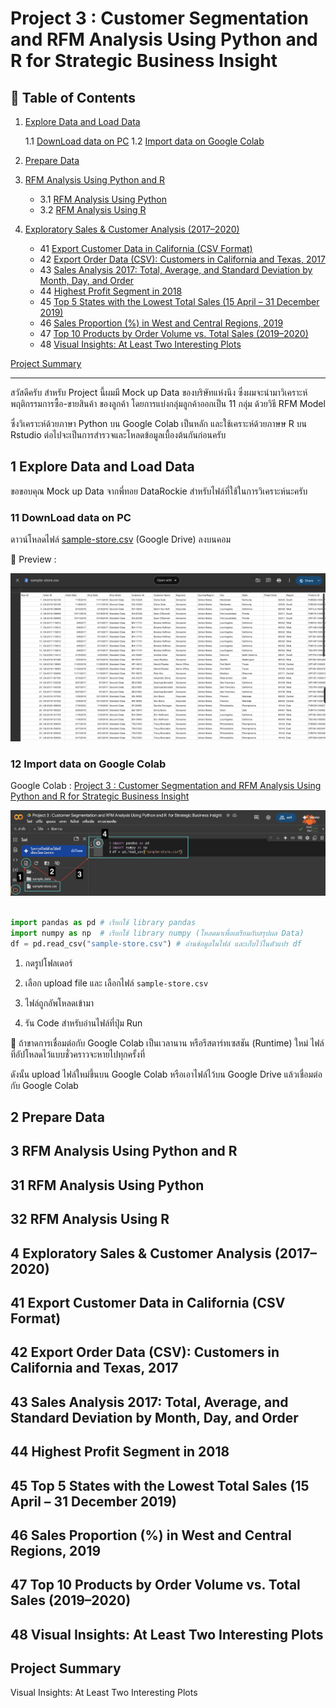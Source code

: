 # Project 3 : Customer Segmentation and RFM Analysis Using Python and R for Strategic Business Insight

## 📌 Table of Contents
1. [Explore Data and Load Data](#1-explore-data-and-load-data)

   1.1 [DownLoad data on PC](#11-download-data-on-pc)
   1.2 [Import data on Google Colab](#12-import-data-on-google-colab)

2. [Prepare Data](#2-prepare-data)
3. [RFM Analysis Using Python and R](#3-rfm-analysis-using-python-and-r)

     - 3.1 [RFM Analysis Using Python](#31-rfm-analysis-using-python)
     - 3.2 [RFM Analysis Using R](#32-rfm-analysis-using-r)

4. [Exploratory Sales & Customer Analysis (2017–2020)](#4-exploratory-sales--customer-analysis-20172020)

     - 41 [Export Customer Data in California (CSV Format)](#41-export-customer-data-in-california-csv-format)
     - 42 [Export Order Data (CSV): Customers in California and Texas, 2017](#42-export-order-data-csv-customers-in-california-and-texas-2017)
     - 43 [Sales Analysis 2017: Total, Average, and Standard Deviation by Month, Day, and Order](#43-sales-analysis-2017-total-average-and-standard-deviation-by-month-day-and-order)
     - 44 [Highest Profit Segment in 2018](#44-highest-profit-segment-in-2018)
     - 45 [Top 5 States with the Lowest Total Sales (15 April – 31 December 2019)](#45-top-5-states-with-the-lowest-total-sales-15-april--31-december-2019)
     - 46 [Sales Proportion (%) in West and Central Regions, 2019](#46-sales-proportion--in-west-and-central-regions-2019)
     - 47 [Top 10 Products by Order Volume vs. Total Sales (2019–2020)](#47-top-10-products-by-order-volume-vs-total-sales-20192020)
     - 48 [Visual Insights: At Least Two Interesting Plots](#48-visual-insights-at-least-two-interesting-plots)

[Project Summary](#project-summary)

---

   สวัสดีครับ สำหรับ Project นี้ผมมี Mock up Data ของบริษัทแห่งนึง ซึ่งผมจะนำมาวิเคราะห์พฤติกรรมการซื้อ-ขายสินค้า ของลูกค้า โดยการแบ่งกลุ่มลูกค้าออกเป็น 11 กลุ่ม ด้วยวิธี RFM Model

   ซึ่งวิเคราะห์ด้วยภาษา Python บน Google Colab เป็นหลัก และใช้เคราะห์ด้วยภาษษ R บน Rstudio ต่อไปจะเป็นการสำรวจและโหลดข้อมูลเบื้องต้นกันก่อนครับ


## 1 Explore Data and Load Data

ขอขอบคุณ Mock up Data จากพี่ทอย DataRockie สำหรับไฟล์ที่ใช้ในการวิเคราะห์นะครับ

### 11 DownLoad data on PC

ดาวน์โหลดไฟล์ [sample-store.csv](https://drive.google.com/file/d/1-3p1eJCJZjYpfO4rfRh4aMehnUWS2LKY/view?usp=sharing) (Google Drive) ลงบนคอม

📸 Preview :
     
<p align="center">
     <img src="https://github.com/Phubordin/My-Portfolio-Website/blob/main/sample-store.png">
</p>
        
### 12 Import data on Google Colab

Google Colab : [Project 3 : Customer Segmentation and RFM Analysis Using Python and R  for Strategic Business Insight](https://colab.research.google.com/drive/1-zaB6ZUy02SvfJKNKsgmx-6X_3BOsoMh?usp=sharing)

<p align="center">
  <img src="https://github.com/Phubordin/My-Portfolio-Website/blob/main/p3-load-data0.png" alt="load-data-colab">
</p>

```python

import pandas as pd # เรียกใช้ library pandas
import numpy as np  # เรียกใช้ library numpy (โหลดมาเพื่อเตรียมกับสรุปผล Data)
df = pd.read_csv("sample-store.csv") # อ่านข้อมูลในไฟล์ และเก็บไว้ในตัวแปร df

```

1. กดรูปโฟลเดอร์

2. เลือก upload file และ เลือกไฟล์ `sample-store.csv`

3. ไฟล์ถูกอัพโหลดเข้ามา

4. รัน Code สำหรับอ่านไฟล์ที่ปุ่ม Run

📍 ถ้าขาดการเชื่อมต่อกับ Google Colab เป็นเวลานาน หรือรีสตาร์ทเซสชัน (Runtime) ใหม่ ไฟล์ที่อัปโหลดไว้แบบชั่วคราวจะหายไปทุกครั้งที่

ดังนั้น upload ไฟล์ใหม่ขึ้นบน Google Colab หรือเอาไฟล์ไว้บน Google Drive แล้วเชื่อมต่อกับ Google Colab

## 2 Prepare Data


## 3 RFM Analysis Using Python and R


## 31 RFM Analysis Using Python
## 32 RFM Analysis Using R
## 4 Exploratory Sales & Customer Analysis (2017–2020)
## 41 Export Customer Data in California (CSV Format)
## 42 Export Order Data (CSV): Customers in California and Texas, 2017
## 43 Sales Analysis 2017: Total, Average, and Standard Deviation by Month, Day, and Order
## 44 Highest Profit Segment in 2018
## 45 Top 5 States with the Lowest Total Sales (15 April – 31 December 2019)
## 46 Sales Proportion (%) in West and Central Regions, 2019
## 47 Top 10 Products by Order Volume vs. Total Sales (2019–2020)
## 48 Visual Insights: At Least Two Interesting Plots
## Project Summary






Visual Insights: At Least Two Interesting Plots




